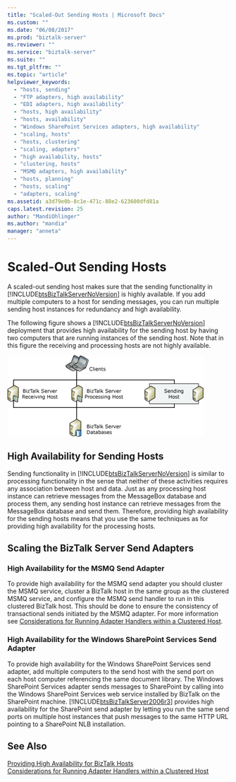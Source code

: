 ```yaml
---
title: "Scaled-Out Sending Hosts | Microsoft Docs"
ms.custom: ""
ms.date: "06/08/2017"
ms.prod: "biztalk-server"
ms.reviewer: ""
ms.service: "biztalk-server"
ms.suite: ""
ms.tgt_pltfrm: ""
ms.topic: "article"
helpviewer_keywords: 
  - "hosts, sending"
  - "FTP adapters, high availability"
  - "EDI adapters, high availability"
  - "hosts, high availability"
  - "hosts, availability"
  - "Windows SharePoint Services adapters, high availability"
  - "scaling, hosts"
  - "hosts, clustering"
  - "scaling, adapters"
  - "high availability, hosts"
  - "clustering, hosts"
  - "MSMQ adapters, high availability"
  - "hosts, planning"
  - "hosts, scaling"
  - "adapters, scaling"
ms.assetid: a3d79e0b-8c1e-471c-88e2-623600dfd81a
caps.latest.revision: 25
author: "MandiOhlinger"
ms.author: "mandia"
manager: "anneta"
---
```

# Scaled-Out Sending Hosts
A scaled-out sending host makes sure that the sending functionality in [!INCLUDE[btsBizTalkServerNoVersion](../includes/btsbiztalkservernoversion-md.md)] is highly available. If you add multiple computers to a host for sending messages, you can run multiple sending host instances for redundancy and high availability.  
  
 The following figure shows a [!INCLUDE[btsBizTalkServerNoVersion](../includes/btsbiztalkservernoversion-md.md)] deployment that provides high availability for the sending host by having two computers that are running instances of the sending host. Note that in this figure the receiving and processing hosts are not highly available.  
  
 ![Scaled&#45;Out Sending Host](../core/media/tdi-ha-scalesend.gif "TDI_HA_ScaleSend")  
  
## High Availability for Sending Hosts  
 Sending functionality in [!INCLUDE[btsBizTalkServerNoVersion](../includes/btsbiztalkservernoversion-md.md)] is similar to processing functionality in the sense that neither of these activities requires any association between host and data. Just as any processing host instance can retrieve messages from the MessageBox database and process them, any sending host instance can retrieve messages from the MessageBox database and send them. Therefore, providing high availability for the sending hosts means that you use the same techniques as for providing high availability for the processing hosts.  
  
## Scaling the BizTalk Server Send Adapters  
  
### High Availability for the MSMQ Send Adapter  
 To provide high availability for the MSMQ send adapter you should cluster the MSMQ service, cluster a BizTalk host in the same group as the clustered MSMQ service, and configure the MSMQ send handler to run in this clustered BizTalk host. This should be done to ensure the consistency of transactional sends initiated by the MSMQ adapter. For more information see [Considerations for Running Adapter Handlers within a Clustered Host](../core/considerations-for-running-adapter-handlers-within-a-clustered-host1.md).  
  
### High Availability for the Windows SharePoint Services Send Adapter  
 To provide high availability for the Windows SharePoint Services send adapter, add multiple computers to the send host with the send port on each host computer referencing the same document library. The Windows SharePoint Services adapter sends messages to SharePoint by calling into the Windows SharePoint Services web service installed by BizTalk on the SharePoint machine. [!INCLUDE[btsBizTalkServer2006r3](../includes/btsbiztalkserver2006r3-md.md)] provides high availability for the SharePoint send adapter by letting you run the same send ports on multiple host instances that push messages to the same HTTP URL pointing to a SharePoint NLB installation.  
  
## See Also  
 [Providing High Availability for BizTalk Hosts](../core/providing-high-availability-for-biztalk-hosts.md)   
 [Considerations for Running Adapter Handlers within a Clustered Host](../core/considerations-for-running-adapter-handlers-within-a-clustered-host1.md)